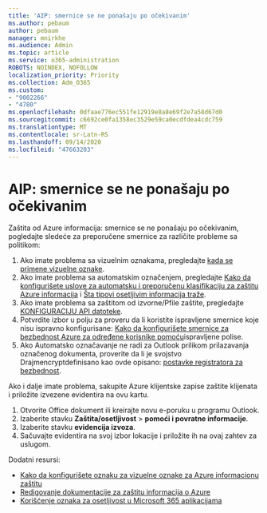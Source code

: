 ```yaml
---
title: 'AIP: smernice se ne ponašaju po očekivanim'
ms.author: pebaum
author: pebaum
manager: mnirkhe
ms.audience: Admin
ms.topic: article
ms.service: o365-administration
ROBOTS: NOINDEX, NOFOLLOW
localization_priority: Priority
ms.collection: Adm_O365
ms.custom:
- "9002266"
- "4780"
ms.openlocfilehash: 0dfaae776ec551fe12919e8a8e69f2e7a58d67d0
ms.sourcegitcommit: c6692ce0fa1358ec3529e59ca0ecdfdea4cdc759
ms.translationtype: MT
ms.contentlocale: sr-Latn-RS
ms.lasthandoff: 09/14/2020
ms.locfileid: "47663203"
---
```

# <a name="aip-policies-not-behaving-as-expected"></a>AIP: smernice se ne ponašaju po očekivanim

Zaštita od Azure informacija: smernice se ne ponašaju po očekivanim, pogledajte sledeće za preporučene smernice za različite probleme sa politikom:

1. Ako imate problema sa vizuelnim oznakama, pregledajte [kada se primene vizuelne oznake](https://docs.microsoft.com/azure/information-protection/configure-policy-markings#when-visual-markings-are-applied).
2. Ako imate problema sa automatskim označenjem, pregledajte [Kako da konfigurišete uslove za automatsku i preporučenu klasifikaciju za zaštitu Azure informacija](https://docs.microsoft.com/azure/information-protection/configure-policy-classification) i [Šta tipovi osetljivim informacija traže](https://docs.microsoft.com/microsoft-365/compliance/sensitive-information-type-entity-definitions).
3. Ako imate problema sa zaštitom od izvorne/Pfile zaštite, pregledajte [KONFIGURACIJU API datoteke](https://docs.microsoft.com/azure/information-protection/develop/file-api-configuration).
4. Potvrdite izbor u polju za proveru da li koristite ispravljene smernice koje nisu ispravno konfigurisane: [Kako da konfigurišete smernice za bezbednost Azure za određene korisnike pomoću](https://docs.microsoft.com/azure/information-protection/configure-policy-scope)ispravljene polise.
5. Ako Automatsko označavanje ne radi za Outlook prilikom prilazavanja označenog dokumenta, proverite da li je svojstvo Drajmencryptdefinisano kao ovde opisano: [postavke registratora za bezbednost](https://docs.microsoft.com/deployoffice/security/protect-sensitive-messages-and-documents-by-using-irm-in-office#office-2016-irm-registry-key-options).

Ako i dalje imate problema, sakupite Azure klijentske zapise zaštite klijenata i priložite izvezene evidentira na ovu kartu.

1. Otvorite Office dokument ili kreirajte novu e-poruku u programu Outlook.
2. Izaberite stavku **Zaštita/osetljivost**  >  **pomoći i povratne informacije**.
3. Izaberite stavku **evidencija izvoza**.
4. Sačuvajte evidentira na svoj izbor lokacije i priložite ih na ovaj zahtev za uslugom.

Dodatni resursi:

- [Kako da konfigurišete oznaku za vizuelne oznake za Azure informacionu zaštitu](https://docs.microsoft.com/azure/information-protection/configure-policy-markings)
- [Redigovanje dokumentacije za zaštitu informacija o Azure](https://docs.microsoft.com/azure/information-protection/what-is-information-protection)
- [Korišćenje oznaka za osetljivost u Microsoft 365 aplikacijama](https://docs.microsoft.com/microsoft-365/compliance/sensitivity-labels-office-apps)

